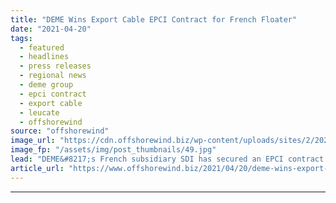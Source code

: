 ```yaml
---
title: "DEME Wins Export Cable EPCI Contract for French Floater"
date: "2021-04-20"
tags: 
  - featured
  - headlines
  - press releases
  - regional news
  - deme group
  - epci contract
  - export cable
  - leucate
  - offshorewind
source: "offshorewind"
image_url: "https://cdn.offshorewind.biz/wp-content/uploads/sites/2/2021/04/20085503/DEME-Wins-Export-Cable-EPCI-Contract-for-French-Floater.jpg"
image_fp: "/assets/img/post_thumbnails/49.jpg"
lead: "DEME&#8217;s French subsidiary SDI has secured an EPCI contract in a consortium with JDR"
article_url: "https://www.offshorewind.biz/2021/04/20/deme-wins-export-cable-epci-contract-for-french-floater/"
---
```


---
